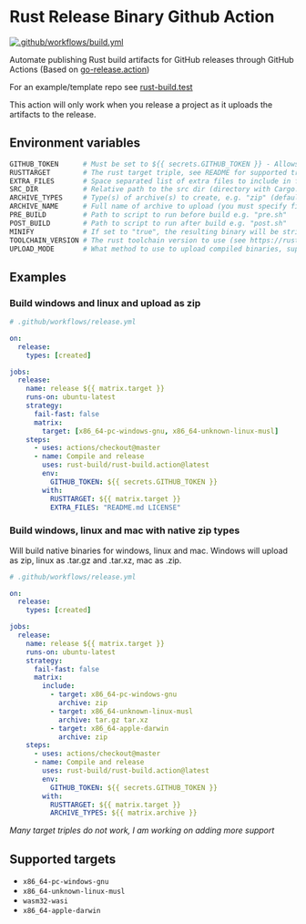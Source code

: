 # Rust Release Binary Github Action

[![.github/workflows/build.yml](https://github.com/rust-build/rust-build.test/actions/workflows/build.yml/badge.svg)](https://github.com/rust-build/rust-build.test/actions/workflows/build.yml)

Automate publishing Rust build artifacts for GitHub releases through GitHub Actions (Based on [go-release.action](https://github.com/ngs/go-release.action))

For an example/template repo see [rust-build.test](https://github.com/rust-build/rust-build.test)

This action will only work when you release a project as it uploads the artifacts to the release.

## Environment variables
```bash
GITHUB_TOKEN      # Must be set to ${{ secrets.GITHUB_TOKEN }} - Allows uploading of artifacts to release
RUSTTARGET        # The rust target triple, see README for supported triples
EXTRA_FILES       # Space separated list of extra files to include in final output
SRC_DIR           # Relative path to the src dir (directory with Cargo.toml in) from root of project
ARCHIVE_TYPES     # Type(s) of archive(s) to create, e.g. "zip" (default) or "zip tar.gz"; supports: (zip, tar[.gz|.bz2|.xz])
ARCHIVE_NAME      # Full name of archive to upload (you must specify file extension and change this if building multiple targets)
PRE_BUILD         # Path to script to run before build e.g. "pre.sh"
POST_BUILD        # Path to script to run after build e.g. "post.sh"
MINIFY            # If set to "true", the resulting binary will be stripped and compressed by UPX. ("false" by default)
TOOLCHAIN_VERSION # The rust toolchain version to use (see https://rust-lang.github.io/rustup/concepts/toolchains.html#toolchain-specification)
UPLOAD_MODE       # What method to use to upload compiled binaries, supported values: (release, none), default: release
```

## Examples

### Build windows and linux and upload as zip
```yml
# .github/workflows/release.yml

on:
  release:
    types: [created]

jobs:
  release:
    name: release ${{ matrix.target }}
    runs-on: ubuntu-latest
    strategy:
      fail-fast: false
      matrix:
        target: [x86_64-pc-windows-gnu, x86_64-unknown-linux-musl]
    steps:
      - uses: actions/checkout@master
      - name: Compile and release
        uses: rust-build/rust-build.action@latest
        env:
          GITHUB_TOKEN: ${{ secrets.GITHUB_TOKEN }}
        with:
          RUSTTARGET: ${{ matrix.target }}
          EXTRA_FILES: "README.md LICENSE"
```

### Build windows, linux and mac with native zip types
Will build native binaries for windows, linux and mac. Windows will upload as zip, linux as .tar.gz and .tar.xz, mac as .zip.
```yml
# .github/workflows/release.yml

on:
  release:
    types: [created]

jobs:
  release:
    name: release ${{ matrix.target }}
    runs-on: ubuntu-latest
    strategy:
      fail-fast: false
      matrix:
        include:
          - target: x86_64-pc-windows-gnu
            archive: zip
          - target: x86_64-unknown-linux-musl
            archive: tar.gz tar.xz
          - target: x86_64-apple-darwin
            archive: zip
    steps:
      - uses: actions/checkout@master
      - name: Compile and release
        uses: rust-build/rust-build.action@latest
        env:
          GITHUB_TOKEN: ${{ secrets.GITHUB_TOKEN }}
        with:
          RUSTTARGET: ${{ matrix.target }}
          ARCHIVE_TYPES: ${{ matrix.archive }}
```

_Many target triples do not work, I am working on adding more support_

## Supported targets
- `x86_64-pc-windows-gnu`
- `x86_64-unknown-linux-musl`
- `wasm32-wasi`
- `x86_64-apple-darwin`

